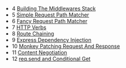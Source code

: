 
- 4 [Building The Middlewares Stack](https://gist.github.com/hayeah/6bbe2bebf58ec9ae889a)
- 5 [Simple Request Path Matcher](https://gist.github.com/hayeah/5933719969b041b1cfff)
- 6 [Fancy Request Path Matcher](https://gist.github.com/hayeah/5a79837c9646b8398fd2)
- 7 [HTTP Verbs](https://gist.github.com/hayeah/8af3c2c52427c3e8b3bb)
- 8 [Route Chaining](https://gist.github.com/hayeah/f0bf015fdeb0a08ffce5)
- 9 [Express Dependency Injection](https://gist.github.com/hayeah/ff0c23ef1eb39f4dcd3a)
- 10 [Monkey Patching Request And Response](https://gist.github.com/hayeah/b136e7631deaa362a716)
- 11 [Content Negotiation](https://gist.github.com/hayeah/5b4f082bfc8ec24a268a)
- 12 [req.send and Conditional Get](https://gist.github.com/hayeah/095cb6bfa54879efddcf)
